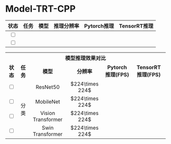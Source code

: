 # Model-TRT-CPP

| 状态 | 任务 |模型 | 推理分辨率 | Pytorch推理 | TensorRT推理 |
| :-----: | :-----:| :-----: | :------: | :------: | :------: | 
| <input type="checkbox" > |  | | |  | |
| <input type="checkbox" > |  | | |  | |



<table>
    <tr>
	    <th colspan="8">模型推理效果对比</th>
	</tr >
	<tr>
	  <td  style="text-align: center;"><b>状态</td>
      <td  style="text-align: center;"><b>任务</td>
	  <td  style="text-align: center;"><b>模型</td>
      <td  style="text-align: center;"><b>分辨率</td> 
      <td  style="text-align: center;"><b>Pytorch推理(FPS)</td>
      <td  style="text-align: center;"><b>TensorRT推理(FPS)</td>
	</tr >
    <tr> 
      <td style="text-align: center;"><input type="checkbox" ></td> 
      <td rowspan="4" style="text-align: center;">分类</td>
      <td style="text-align: center;">ResNet50</td>
      <td style="text-align: center;">$224\times 224$</td>
      <td style="text-align: center;"></td>
      <td style="text-align: center;"></td>
	</tr >
    <tr> 
      <td style="text-align: center;"><input type="checkbox" ></td> 
      <td style="text-align: center;">MobileNet</td>
      <td style="text-align: center;">$224\times 224$</td>
      <td style="text-align: center;"></td>
      <td style="text-align: center;"></td>
	</tr >
    <tr> 
      <td style="text-align: center;"><input type="checkbox" ></td> 
      <td style="text-align: center;">Vision Transformer</td>
      <td style="text-align: center;">$224\times 224$</td>
      <td style="text-align: center;"></td>
      <td style="text-align: center;"></td>
	</tr >
    <tr> 
      <td style="text-align: center;"><input type="checkbox" ></td> 
      <td style="text-align: center;">Swin Transformer</td>
      <td style="text-align: center;">$224\times 224$</td>
      <td style="text-align: center;"></td>
      <td style="text-align: center;"></td>
	</tr >
</table>